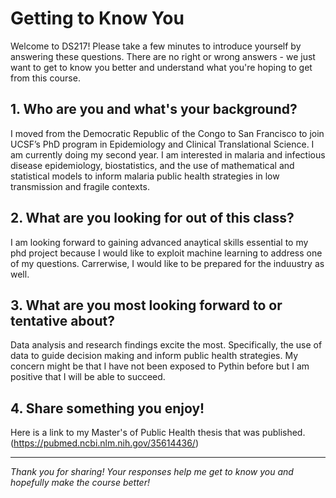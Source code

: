 # Getting to Know You

Welcome to DS217! Please take a few minutes to introduce yourself by answering these questions. There are no right or wrong answers - we just want to get to know you better and understand what you're hoping to get from this course.

## 1. Who are you and what's your background?
I moved from the Democratic Republic of the Congo to San Francisco to join UCSF’s PhD program in Epidemiology and Clinical Translational Science. I am currently doing my second year. I am interested in malaria and infectious disease epidemiology, biostatistics, and the use of mathematical and statistical models to inform malaria public health strategies in low transmission and fragile contexts. 

## 2. What are you looking for out of this class?
I am looking forward to gaining advanced anaytical skills essential to my phd project because I would like to exploit machine learning to address one of my questions. Carrerwise, I would like to be prepared for the induustry as well. 
## 3. What are you most looking forward to or tentative about?
Data analysis and research findings excite the most. Specifically, the use of data to guide decision making and inform public health strategies. My concern might be that I have not been exposed to Pythin before but I am positive that I will be able to succeed. 
## 4. Share something you enjoy!
Here is a link to my Master's of Public Health thesis that was published.
(https://pubmed.ncbi.nlm.nih.gov/35614436/)

---

*Thank you for sharing! Your responses help me get to know you and hopefully make the course better!*